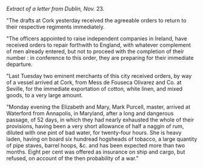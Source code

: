 *Extract of a letter from Dublin, Nov.* 23."The drafts at Cork yesterday received the agreeable orders to return to their respective regiments immediately."The officers appointed to raise independent companies in Ireland, have received orders to repair forthwith to England, with whatever complement of men already entered, but not to proceed with the completion of their number : in conference to this order, they are preparing for their immediate departure."Last Tuesday two eminent merchants of this city received orders, by way of a vessel arrived at Cork, from Mess de Fouseca Olivarez and Co. at Seville, for the immediate exportation of cotton, white linen, and mixed goods, to a very large amount."Monday evening the Elizabeth and Mary, Mark Purcell, master, arrived at Waterford from Annapolis, in Maryland, after a long and dangerous passage, of 52 days, in which they had nearly exhausted the whole of their provisions, having been a very short allowance of half a naggin of rum, diluted with one pint of bad water, for twenty-four hours. She is heavy laden, having on board six hundread hogsheads of tobacco, a large quantity of pipe staves, barrel hoops, &c. and has been expected more than two months. Eight per cent was offered as insurance on ship and cargo, but refused, on account of the then probability of a war."